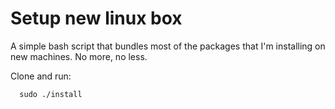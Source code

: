# Setup new linux box

A simple bash script that bundles most of the packages that I'm installing on new machines.
No more, no less.


Clone and run:
```
  sudo ./install
```